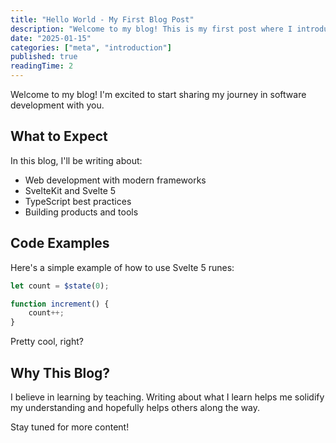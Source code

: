 ```yaml
---
title: "Hello World - My First Blog Post"
description: "Welcome to my blog! This is my first post where I introduce myself and share what you can expect from this blog."
date: "2025-01-15"
categories: ["meta", "introduction"]
published: true
readingTime: 2
---
```


Welcome to my blog! I'm excited to start sharing my journey in software development with you.

## What to Expect

In this blog, I'll be writing about:

- Web development with modern frameworks
- SvelteKit and Svelte 5
- TypeScript best practices
- Building products and tools

## Code Examples

Here's a simple example of how to use Svelte 5 runes:

```typescript
let count = $state(0);

function increment() {
	count++;
}
```

Pretty cool, right?

## Why This Blog?

I believe in learning by teaching. Writing about what I learn helps me solidify my understanding and hopefully helps others along the way.

Stay tuned for more content!
